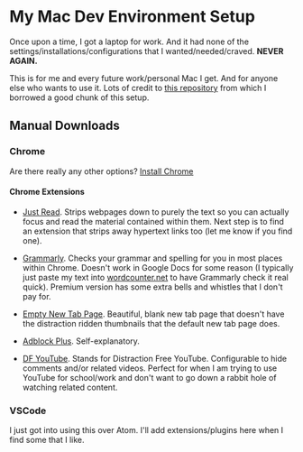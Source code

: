 # My Mac Dev Environment Setup

Once upon a time, I got a laptop for work. And it had none of the settings/installations/configurations that I wanted/needed/craved. **NEVER AGAIN.** 

This is for me and every future work/personal Mac I get. And for anyone else who wants to use it. Lots of credit to [this repository](https://github.com/nicolashery/mac-dev-setup) from which I borrowed a good chunk of this setup.


## Manual Downloads

### Chrome
Are there really any other options?
[Install Chrome](https://www.google.com/chrome/)

#### Chrome Extensions
* [Just Read](https://chrome.google.com/webstore/detail/just-read/dgmanlpmmkibanfdgjocnabmcaclkmod?hl=en). Strips webpages down to purely the text so you can actually focus and read the material contained within them. Next step is to find an extension that strips away hypertext links too (let me know if you find one).

* [Grammarly](https://chrome.google.com/webstore/detail/grammarly-for-chrome/kbfnbcaeplbcioakkpcpgfkobkghlhen). Checks your grammar and spelling for you in most places within Chrome. Doesn't work in Google Docs for some reason (I typically just paste my text into [wordcounter.net](wordcounter.net) to have Grammarly check it real quick). Premium version has some extra bells and whistles that I don't pay for.

* [Empty New Tab Page](https://chrome.google.com/webstore/detail/empty-new-tab-page/dpjamkmjmigaoobjbekmfgabipmfilij). Beautiful, blank new tab page that doesn't have the distraction ridden thumbnails that the default new tab page does.

* [Adblock Plus](https://chrome.google.com/webstore/detail/adblock-plus/cfhdojbkjhnklbpkdaibdccddilifddb?hl=en-US). Self-explanatory.

* [DF YouTube](https://chrome.google.com/webstore/detail/df-youtube-distraction-fr/mjdepdfccjgcndkmemponafgioodelna). Stands for Distraction Free YouTube. Configurable to hide comments and/or related videos. Perfect for when I am trying to use YouTube for school/work and don't want to go down a rabbit hole of watching related content.


### VSCode
I just got into using this over Atom. I'll add extensions/plugins here when I find some that I like.
